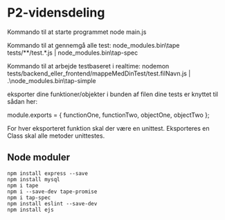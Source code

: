 # P2-vidensdeling

Kommando til at starte programmet
node main.js

Kommando til at gennemgå alle test:
node_modules\.bin\tape tests/**/test.*.js | node_modules\.bin\tap-spec

Kommando til at arbejde testbaseret i realtime:
nodemon tests/backend_eller_frontend/mappeMedDinTest/test.filNavn.js | .\node_modules\.bin\tap-simple

eksporter dine funktioner/objekter i bunden af filen dine tests er knyttet til sådan her:

module.exports = {
  functionOne,
  functionTwo,
  objectOne,
  objectTwo
};

For hver eksporteret funktion skal der være en unittest. Eksporteres en Class skal alle metoder unittestes.

## Node moduler
```
npm install express --save
npm install mysql
npm i tape
npm i --save-dev tape-promise
npm i tap-spec
npm install eslint --save-dev
npm install ejs
```
